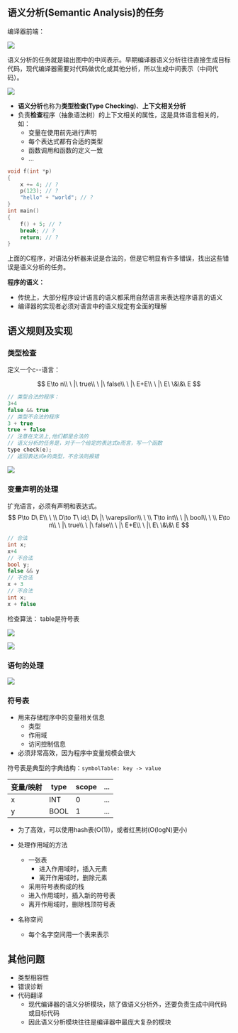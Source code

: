 ## 语义分析(Semantic Analysis)的任务

编译器前端：

![](img/front.png)

语义分析的任务就是输出图中的中间表示。早期编译器语义分析往往直接生成目标代码，现代编译器需要对代码做优化或其他分析，所以生成中间表示（中间代码）。

![](img/typechecking.png)





* **语义分析**也称为**类型检查(Type Checking)**、**上下文相关分析**
* 负责**检查**程序（抽象语法树）的上下文相关的属性，这是具体语言相关的，如：
  * 变量在使用前先进行声明
  * 每个表达式都有合适的类型
  * 函数调用和函数的定义一致
  * ...





```c
void f(int *p)
{
    x += 4; // ?
    p(123); // ?
    "hello" + "world"; // ?
}
int main()
{
    f() + 5; // ?
    break; // ?
    return; // ?
}
```



上面的C程序，对语法分析器来说是合法的，但是它明显有许多错误，找出这些错误是语义分析的任务。



**程序的语义：**

* 传统上，大部分程序设计语言的语义都采用自然语言来表达程序语言的语义
* 编译器的实现者必须对语言中的语义规定有全面的理解



## 语义规则及实现

### 类型检查

定义一个c--语言：


$$
E\to n\\
\ |\ true\\
\ |\ false\\
\ |\ E+E\\
\ |\ E\ \&\&\ E
$$

```c
// 类型合法的程序：
3+4
false && true
// 类型不合法的程序
3 + true
true + false
// 注意在文法上,他们都是合法的
// 语义分析的任务是，对于一个给定的表达式e而言，写一个函数
type check(e);
// 返回表达式e的类型，不合法则报错
```

![](img/check.png)



### 变量声明的处理

扩充语言，必须有声明和表达式。
$$
P\to D\ E\\
\ \\
D\to T\ id;\ D\ |\ \varepsilon\\
\ \\
T\to int\\
\ |\ bool\\
\ \\
E\to n\\
\ |\ true\\
\ |\ false\\
\ |\ E+E\\
\ |\ E\ \&\&\ E
$$

```c
// 合法
int x;
x+4
// 不合法
bool y;
false && y
// 不合法
x + 3
// 不合法
int x;
x + false
```

检查算法： table是符号表

![](img/typecheck1.png)

![](img/typecheck2.png)

### 语句的处理

![](img/stm.png)

### 符号表

* 用来存储程序中的变量相关信息
  * 类型
  * 作用域
  * 访问控制信息
* 必须非常高效，因为程序中变量规模会很大



符号表是典型的字典结构：`symbolTable: key -> value`

| 变量/映射 | type | scope | ...  |
| --------- | ---- | ----- | ---- |
| x         | INT  | 0     | ...  |
| y         | BOOL | 1     | ...  |



* 为了高效，可以使用hash表(O(1))，或者红黑树(O(logN)更小)

* 处理作用域的方法
  * 一张表
    * 进入作用域时，插入元素
    * 离开作用域时，删除元素
  * 采用符号表构成的栈
  * 进入作用域时，插入新的符号表
  * 离开作用域时，删除栈顶符号表

* 名称空间
  * 每个名字空间用一个表来表示



## 其他问题

* 类型相容性
* 错误诊断
* 代码翻译
  * 现代编译器的语义分析模块，除了做语义分析外，还要负责生成中间代码或目标代码
  * 因此语义分析模块往往是编译器中最庞大复杂的模块




